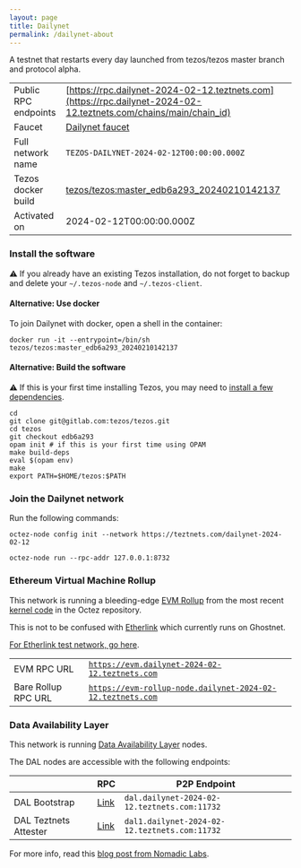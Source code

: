 ```yaml
---
layout: page
title: Dailynet
permalink: /dailynet-about
---
```


A testnet that restarts every day launched from tezos/tezos master branch and protocol alpha.

| | |
|-------|---------------------|
| Public RPC endpoints | [https://rpc.dailynet-2024-02-12.teztnets.com](https://rpc.dailynet-2024-02-12.teztnets.com/chains/main/chain_id)<br/> |
| Faucet | [Dailynet faucet](https://faucet.dailynet-2024-02-12.teztnets.com) |
| Full network name | `TEZOS-DAILYNET-2024-02-12T00:00:00.000Z` |
| Tezos docker build | [tezos/tezos:master_edb6a293_20240210142137](https://hub.docker.com/r/tezos/tezos/tags?page=1&ordering=last_updated&name=master_edb6a293_20240210142137) |
| Activated on | 2024-02-12T00:00:00.000Z |





### Install the software

⚠️  If you already have an existing Tezos installation, do not forget to backup and delete your `~/.tezos-node` and `~/.tezos-client`.



#### Alternative: Use docker

To join Dailynet with docker, open a shell in the container:

```
docker run -it --entrypoint=/bin/sh tezos/tezos:master_edb6a293_20240210142137
```

#### Alternative: Build the software

⚠️  If this is your first time installing Tezos, you may need to [install a few dependencies](https://tezos.gitlab.io/introduction/howtoget.html#setting-up-the-development-environment-from-scratch).

```
cd
git clone git@gitlab.com:tezos/tezos.git
cd tezos
git checkout edb6a293
opam init # if this is your first time using OPAM
make build-deps
eval $(opam env)
make
export PATH=$HOME/tezos:$PATH
```

### Join the Dailynet network

Run the following commands:

```
octez-node config init --network https://teztnets.com/dailynet-2024-02-12

octez-node run --rpc-addr 127.0.0.1:8732
```


### Ethereum Virtual Machine Rollup

This network is running a bleeding-edge [EVM Rollup](https://docs.etherlink.com/welcome/what-is-etherlink) from the most recent [kernel code](https://gitlab.com/tezos/tezos/-/tree/master/etherlink) in the Octez repository.

This is not to be confused with [Etherlink](https://docs.etherlink.com/get-started/connect-your-wallet-to-etherlink) which currently runs on Ghostnet.

[For Etherlink test network, go here](https://docs.etherlink.com/get-started/connect-your-wallet-to-etherlink).

| | |
|-------|---------------------|
| EVM RPC URL | [`https://evm.dailynet-2024-02-12.teztnets.com`](https://evm.dailynet-2024-02-12.teztnets.com) |
| Bare Rollup RPC URL | [`https://evm-rollup-node.dailynet-2024-02-12.teztnets.com`](https://evm-rollup-node.dailynet-2024-02-12.teztnets.com/global/block/head) |




### Data Availability Layer

This network is running [Data Availability Layer](https://tezos.gitlab.io/shell/dal.html) nodes.


The DAL nodes are accessible with the following endpoints:

| | RPC | P2P Endpoint |
|------------|---------|--------------|
| DAL Bootstrap | [Link](https://dal-bootstrap-rpc.dailynet-2024-02-12.teztnets.com/p2p/gossipsub/scores) | `dal.dailynet-2024-02-12.teztnets.com:11732` |
| DAL Teztnets Attester | [Link](https://dal-attester-rpc.dailynet-2024-02-12.teztnets.com/p2p/gossipsub/scores) | `dal1.dailynet-2024-02-12.teztnets.com:11732` |


For more info, read this [blog post from Nomadic Labs](https://research-development.nomadic-labs.com/data-availability-layer-tezos.html).



